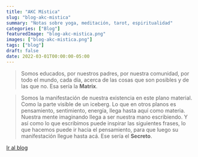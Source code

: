 ```yaml
---
title: "AKC Mística"
slug: "blog-akc-mistica"
summary: "Notas sobre yoga, meditación, tarot, espiritualidad"
categories: ["Blog"]
featuredImage: "blog-akc-mistica.png"
images: ["blog-akc-mistica.png"]
tags: ["blog"]
draft: false
date: 2022-03-01T00:00:00-05:00
---
```

> Somos educados, por nuestros padres, por nuestra comunidad, por todo el mundo, cada día, acerca de las cosas que son posibles y de las que no. Esa sería la **Matrix**.

> Somos la manifestación de nuestra existencia en este plano material. Como la parte visible de un iceberg. Lo que en otros planos es pensamiento, sentimiento, energía, llega hasta aquí como materia. Nuestra mente imaginando llega a ser nuestra mano escribiendo. Y así como lo que escribimos puede inspirar las siguientes frases, lo que hacemos puede ir hacia el pensamiento, para que luego su manifestación llegue hasta acá. Ese sería el **Secreto**.

[Ir al blog](https://mistica.akcademia.xyz)